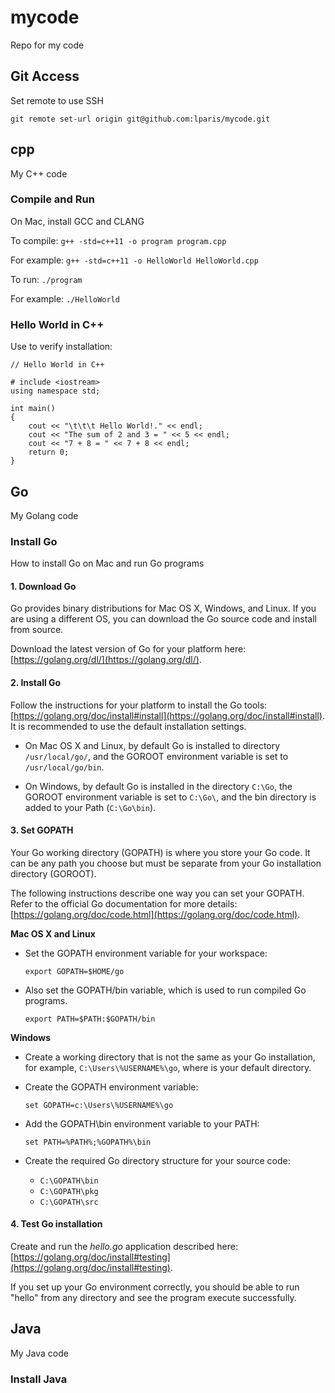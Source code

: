 # mycode
Repo for my code

## Git Access

Set remote to use SSH

```
git remote set-url origin git@github.com:lparis/mycode.git
```

## cpp
My C++ code

### Compile and Run
On Mac, install GCC and CLANG

To compile: `g++ -std=c++11 -o program program.cpp`

For example: `g++ -std=c++11 -o HelloWorld HelloWorld.cpp`

To run: `./program`

For example: `./HelloWorld`

### Hello World in C++

Use to verify installation:

```
// Hello World in C++

# include <iostream>
using namespace std;

int main()
{
    cout << "\t\t\t Hello World!." << endl;
    cout << "The sum of 2 and 3 = " << 5 << endl;
    cout << "7 + 8 = " << 7 + 8 << endl;
    return 0;
}
```

## Go

My Golang code

### Install Go

How to install Go on Mac and run Go programs

#### 1. Download Go

Go provides binary distributions for Mac OS X, Windows, and Linux. If you are using a different OS, you can download the Go source code and install from source.

Download the latest version of Go for your platform here: [https://golang.org/dl/](https://golang.org/dl/).

#### 2. Install Go

Follow the instructions for your platform to install the Go tools: [https://golang.org/doc/install#install](https://golang.org/doc/install#install). It is recommended to use the default installation settings.

- On Mac OS X and Linux, by default Go is installed to directory `/usr/local/go/`, and the GOROOT environment variable is set to `/usr/local/go/bin`.

- On Windows, by default Go is installed in the directory `C:\Go`, the GOROOT environment variable is set to `C:\Go\`, and the bin directory is added to your Path (`C:\Go\bin`).

#### 3. Set GOPATH

Your Go working directory (GOPATH) is where you store your Go code. It can be any path you choose but must be separate from your Go installation directory (GOROOT).

The following instructions describe one way you can set your GOPATH. Refer to the official Go documentation for more details: [https://golang.org/doc/code.html](https://golang.org/doc/code.html).

**Mac OS X and Linux**

- Set the GOPATH environment variable for your workspace:

	```
	export GOPATH=$HOME/go
	```

- Also set the GOPATH/bin variable, which is used to run compiled Go programs.

	```
	export PATH=$PATH:$GOPATH/bin
	```

**Windows**

- Create a working directory that is not the same as your Go installation, for example, `C:\Users\%USERNAME%\go`, where is your default directory.

- Create the GOPATH environment variable:

	```
	set GOPATH=c:\Users\%USERNAME%\go
	```

- Add the GOPATH\bin environment variable to your PATH:

	```
	set PATH=%PATH%;%GOPATH%\bin
	```

- Create the required Go directory structure for your source code:

	- `C:\GOPATH\bin`
	- `C:\GOPATH\pkg`
	- `C:\GOPATH\src`

#### 4. Test Go installation

Create and run the *hello.go* application described here: [https://golang.org/doc/install#testing](https://golang.org/doc/install#testing).

If you set up your Go environment correctly, you should be able to run "hello" from any directory and see the program execute successfully.

## Java

My Java code

### Install Java


